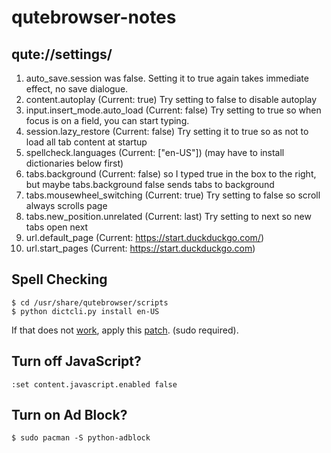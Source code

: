 # qutebrowser-notes

## qute://settings/ 
1. auto_save.session was false. Setting it to true again takes immediate effect, no save dialogue.
2. content.autoplay (Current: true) Try setting to false to disable autoplay
3. input.insert_mode.auto_load (Current: false) Try setting to true so when focus is on a field, you can start typing.
4. session.lazy_restore (Current: false) Try setting it to true so as not to load all tab content at startup
5. spellcheck.languages (Current: ["en-US"]) (may have to install dictionaries below first)
6. tabs.background (Current: false) so I typed true in the box to the right, but maybe tabs.background false sends tabs to background
7. tabs.mousewheel_switching (Current: true) Try setting to false so scroll always scrolls page
8. tabs.new_position.unrelated (Current: last) Try setting to next so new tabs open next
9. url.default_page (Current: https://start.duckduckgo.com/)
10. url.start_pages (Current: https://start.duckduckgo.com)

## Spell Checking
```
$ cd /usr/share/qutebrowser/scripts 
$ python dictcli.py install en-US
```
If that does not [work](https://github.com/qutebrowser/qutebrowser/issues/7481), apply this [patch](https://github.com/qutebrowser/qutebrowser/commit/f277876ce08). (sudo required).

## Turn off JavaScript?
```
:set content.javascript.enabled false
```
## Turn on Ad Block?
```
$ sudo pacman -S python-adblock
```
